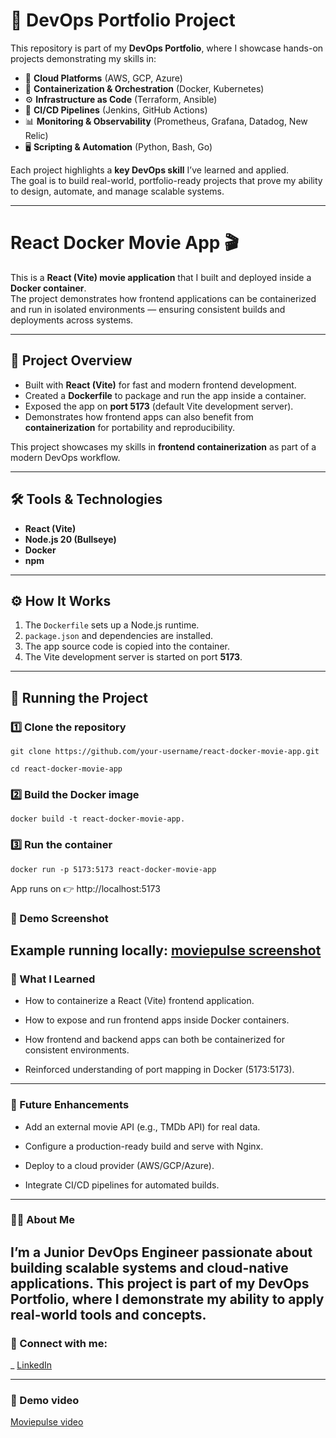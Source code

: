 # 🌟 DevOps Portfolio Project

This repository is part of my **DevOps Portfolio**, where I showcase hands-on projects demonstrating my skills in:

- 🚀 **Cloud Platforms** (AWS, GCP, Azure)  
- 🐳 **Containerization & Orchestration** (Docker, Kubernetes)  
- ⚙️ **Infrastructure as Code** (Terraform, Ansible)  
- 🔄 **CI/CD Pipelines** (Jenkins, GitHub Actions)  
- 📊 **Monitoring & Observability** (Prometheus, Grafana, Datadog, New Relic)  
- 🖥️ **Scripting & Automation** (Python, Bash, Go)  

Each project highlights a **key DevOps skill** I’ve learned and applied.  
The goal is to build real-world, portfolio-ready projects that prove my ability to design, automate, and manage scalable systems.  

---

# React Docker Movie App 🎬

This is a **React (Vite) movie application** that I built and deployed inside a **Docker container**.  
The project demonstrates how frontend applications can be containerized and run in isolated environments — ensuring consistent builds and deployments across systems.  

---

## 📖 Project Overview
- Built with **React (Vite)** for fast and modern frontend development.  
- Created a **Dockerfile** to package and run the app inside a container.  
- Exposed the app on **port 5173** (default Vite development server).  
- Demonstrates how frontend apps can also benefit from **containerization** for portability and reproducibility.  

This project showcases my skills in **frontend containerization** as part of a modern DevOps workflow.  

---

## 🛠️ Tools & Technologies
- **React (Vite)**  
- **Node.js 20 (Bullseye)**  
- **Docker**  
- **npm**  

---

## ⚙️ How It Works
1. The `Dockerfile` sets up a Node.js runtime.  
2. `package.json` and dependencies are installed.  
3. The app source code is copied into the container.  
4. The Vite development server is started on port **5173**.  

---

## 🚀 Running the Project

### 1️⃣ Clone the repository
```
git clone https://github.com/your-username/react-docker-movie-app.git
```
```
cd react-docker-movie-app
```
### 2️⃣ Build the Docker image
```
docker build -t react-docker-movie-app.
```
### 3️⃣ Run the container
```
docker run -p 5173:5173 react-docker-movie-app
```
App runs on 👉 http://localhost:5173

### 📸 Demo Screenshot
Example running locally: 
[moviepulse screenshot](https://github.com/Maryamcoco/react-docker-movie-app/blob/main/Screenshot%202025-08-25%20172242.png)
---
### 🎯 What I Learned
- How to containerize a React (Vite) frontend application.

- How to expose and run frontend apps inside Docker containers.

- How frontend and backend apps can both be containerized for consistent environments.

- Reinforced understanding of port mapping in Docker (5173:5173).
---
### 🔮 Future Enhancements
- Add an external movie API (e.g., TMDb API) for real data.

- Configure a production-ready build and serve with Nginx.

- Deploy to a cloud provider (AWS/GCP/Azure).

- Integrate CI/CD pipelines for automated builds.
---
### 👨‍💻 About Me
I’m a Junior DevOps Engineer passionate about building scalable systems and cloud-native applications.
This project is part of my DevOps Portfolio, where I demonstrate my ability to apply real-world tools and concepts.
---
### 🔗 Connect with me:

_ [LinkedIn](https://www.linkedin.com/in/maryam-temitope-2a3428373/)

---
### 📸 Demo video
[Moviepulse video](https://github.com/Maryamcoco/react-docker-movie-app/blob/main/vite%20in%20browser%20video%20.mp4)
